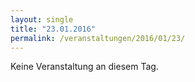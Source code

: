 ```yaml
---
layout: single
title: "23.01.2016"
permalink: /veranstaltungen/2016/01/23/
---
```


Keine Veranstaltung an diesem Tag.

